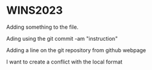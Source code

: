 # WINS2023

Adding something to the file.

Ading using the git commit -am "instruction"

Adding a line on the git repository from github webpage

I want to create a conflict with the local format
